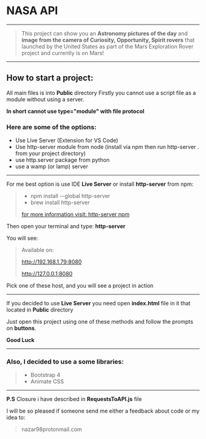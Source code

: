 # NASA API

----

> This project can show you an **Astronomy pictures of the day** and **image from the camera of Curiosity, Opportunity, Spirit rovers** that launched by the United States as part of the Mars Exploration Rover project and currently is on Mars!

----

## How to start a project:
All main files is into **Public** directory
Firstly you cannot use a script file as a module without using a server.

**In short cannot use type="module" with file protocol**
### Here are some of the options:

* Use Live Server (Extension for VS Code)
* Use http-server module from node (install via npm then run http-server . from your project directory)
* use http.server package from python
* use a wamp (or lamp) server



----

For me best option is use IDE **Live Server** or install **http-server** from npm:



> * npm install --global http-server
> * brew install http-server
> 
> [for more information visit: http-server npm](https://www.npmjs.com/package/http-server)

Then open your terminal and type: **http-server**

You will see: 
>Available on:
> 
>http://192.168.1.79:8080
> 
>http://127.0.0.1:8080

Pick one of these host, and you will see a project in action

----


If you decided to use **Live Server** you need open **index.html** file in it that located in **Public** directory



Just open this project using one of these methods and follow the prompts on **buttons**.

**Good Luck**

----

### Also, I decided to use a some libraries:
>* Bootstrap 4
>* Animate CSS
> 
----
**P.S** Closure i have described in **RequestsToAPI.js** file

I will be so pleased if someone send me either a feedback about code or my idea to:
> nazar98protonmail.com








